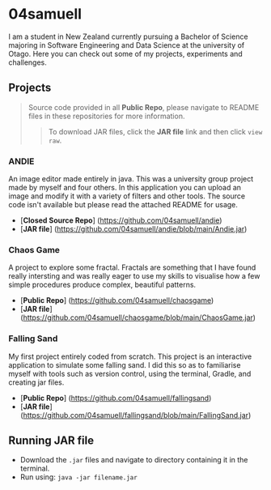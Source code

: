 # 04samuell

I am a student in New Zealand currently pursuing a Bachelor of Science majoring in Software Engineering and Data Science at the university of Otago. Here you can check out some of my projects, experiments and challenges.

## Projects
> Source code provided in all **Public Repo**, please navigate to README files in these repositories for more information.
> > To download JAR files, click the **JAR file** link and then click <code>view raw</code>.

### ANDIE

An image editor made entirely in java. This was a university group project made by myself and four others. In this application you can upload an image and modify it with a variety of filters and other tools. The source code isn't available but please read the attached README for usage.
- [**Closed Source Repo**] (https://github.com/04samuell/andie)
- [**JAR file**] (https://github.com/04samuell/andie/blob/main/Andie.jar)

### Chaos Game

A project to explore some fractal. Fractals are something that I have found really intersting and was really eager to use my skills to visualise how a few simple procedures produce complex, beautiful patterns.
- [**Public Repo**] (https://github.com/04samuell/chaosgame)
- [**JAR file**] (https://github.com/04samuell/chaosgame/blob/main/ChaosGame.jar)

### Falling Sand

My first project entirely coded from scratch. This project is an interactive application to simulate some falling sand. I did this so as to familiarise myself with tools such as version control, using the terminal, Gradle, and creating jar files. 
- [**Public Repo**] (https://github.com/04samuell/fallingsand)
- [**JAR file**] (https://github.com/04samuell/fallingsand/blob/main/FallingSand.jar)

## Running JAR file

- Download the <code>.jar</code> files and navigate to directory containing it in the terminal.
- Run using: <code>java -jar filename.jar</code>



<!---
04samuell/04samuell is a ✨ special ✨ repository because its `README.md` (this file) appears on your GitHub profile.
You can click the Preview link to take a look at your changes.
--->
